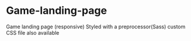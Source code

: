 # Game-landing-page
Game landing page (responsive)
Styled with a preprocessor(Sass) custom CSS file also available

